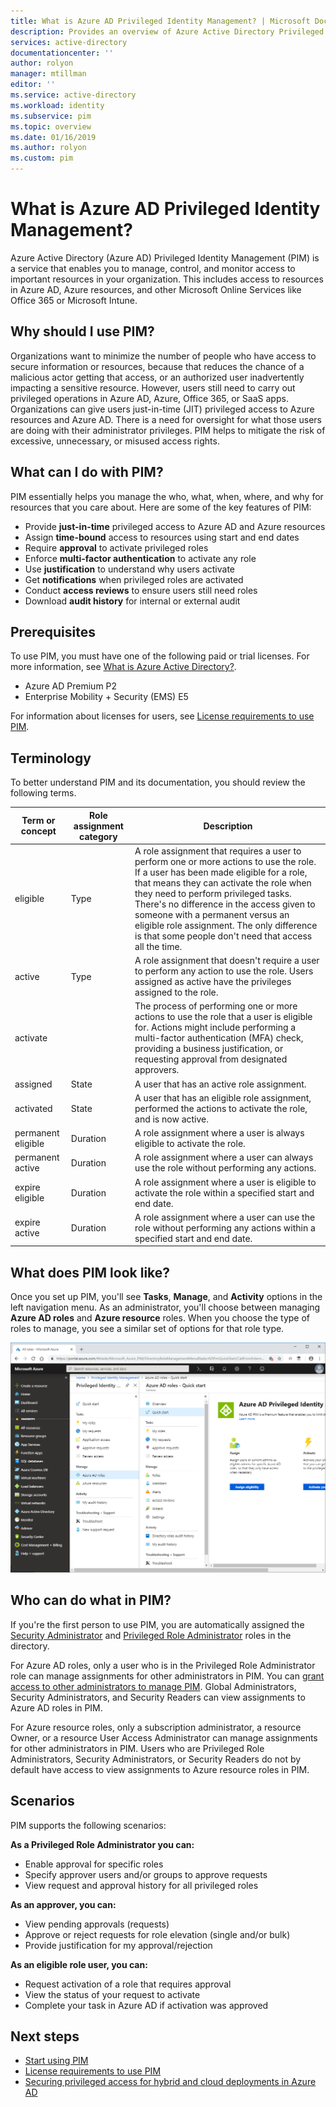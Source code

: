 ```yaml
---
title: What is Azure AD Privileged Identity Management? | Microsoft Docs
description: Provides an overview of Azure Active Directory Privileged Identity Management (PIM).
services: active-directory
documentationcenter: ''
author: rolyon
manager: mtillman
editor: ''
ms.service: active-directory
ms.workload: identity
ms.subservice: pim
ms.topic: overview
ms.date: 01/16/2019
ms.author: rolyon
ms.custom: pim 
---
```

# What is Azure AD Privileged Identity Management?

Azure Active Directory (Azure AD) Privileged Identity Management (PIM) is a service that enables you to manage, control, and monitor access to important resources in your organization. This includes access to resources in Azure AD, Azure resources, and other Microsoft Online Services like Office 365 or Microsoft Intune.

## Why should I use PIM?

Organizations want to minimize the number of people who have access to secure information or resources, because that reduces the chance of a malicious actor getting that access, or an authorized user inadvertently impacting a sensitive resource. However, users still need to carry out privileged operations in Azure AD, Azure, Office 365, or SaaS apps. Organizations can give users just-in-time (JIT) privileged access to Azure resources and Azure AD. There is a need for oversight for what those users are doing with their administrator privileges. PIM helps to mitigate the risk of excessive, unnecessary, or misused access rights.

## What can I do with PIM?

PIM essentially helps you manage the who, what, when, where, and why for resources that you care about. Here are some of the key features of PIM:

- Provide **just-in-time** privileged access to Azure AD and Azure resources
- Assign **time-bound** access to resources using start and end dates
- Require **approval** to activate privileged roles
- Enforce **multi-factor authentication** to activate any role
- Use **justification** to understand why users activate
- Get **notifications** when privileged roles are activated
- Conduct **access reviews** to ensure users still need roles
- Download **audit history** for internal or external audit

## Prerequisites

To use PIM, you must have one of the following paid or trial licenses. For more information, see [What is Azure Active Directory?](../fundamentals/active-directory-whatis.md).

- Azure AD Premium P2
- Enterprise Mobility + Security (EMS) E5

For information about licenses for users, see [License requirements to use PIM](subscription-requirements.md).

## Terminology

To better understand PIM and its documentation, you should review the following terms.

| Term or concept | Role assignment category | Description |
| --- | --- | --- |
| eligible | Type | A role assignment that requires a user to perform one or more actions to use the role. If a user has been made eligible for a role, that means they can activate the role when they need to perform privileged tasks. There's no difference in the access given to someone with a permanent versus an eligible role assignment. The only difference is that some people don't need that access all the time. |
| active | Type | A role assignment that doesn't require a user to perform any action to use the role. Users assigned as active have the privileges assigned to the role. |
| activate |  | The process of performing one or more actions to use the role that a user is eligible for. Actions might include performing a multi-factor authentication (MFA) check, providing a business justification, or requesting approval from designated approvers. |
| assigned | State | A user that has an active role assignment. |
| activated | State | A user that has an eligible role assignment, performed the actions to activate the role, and is now active. |
| permanent eligible | Duration | A role assignment where a user is always eligible to activate the role. |
| permanent active | Duration | A role assignment where a user can always use the role without performing any actions. |
| expire  eligible | Duration | A role assignment where a user is eligible to activate the role within a specified start and end date. |
| expire active | Duration | A role assignment where a user can use the role without performing any actions within a specified start and end date. |

## What does PIM look like?

Once you set up PIM, you'll see **Tasks**, **Manage**, and **Activity** options in the left navigation menu. As an administrator, you'll choose between managing **Azure AD roles** and **Azure resource** roles. When you choose the type of roles to manage, you see a similar set of options for that role type.

![Screenshot of PIM in the Azure portal](./media/pim-configure/pim-overview.png)

## Who can do what in PIM?

If you're the first person to use PIM, you are automatically assigned the [Security Administrator](../users-groups-roles/directory-assign-admin-roles.md#security-administrator) and [Privileged Role Administrator](../users-groups-roles/directory-assign-admin-roles.md#privileged-role-administrator) roles in the directory.

For Azure AD roles, only a user who is in the Privileged Role Administrator role can manage assignments for other administrators in PIM. You can [grant access to other administrators to manage PIM](pim-how-to-give-access-to-pim.md). Global Administrators, Security Administrators, and Security Readers can view assignments to Azure AD roles in PIM.

For Azure resource roles, only a subscription administrator, a resource Owner, or a resource User Access Administrator can manage assignments for other administrators in PIM. Users who are Privileged Role Administrators, Security Administrators, or Security Readers do not by default have access to view assignments to Azure resource roles in PIM.

## Scenarios

PIM supports the following scenarios:

**As a Privileged Role Administrator you can:**

- Enable approval for specific roles
- Specify approver users and/or groups to approve requests
- View request and approval history for all privileged roles

**As an approver, you can:**

- View pending approvals (requests)
- Approve or reject requests for role elevation (single and/or bulk)
- Provide justification for my approval/rejection 

**As an eligible role user, you can:**

- Request activation of a role that requires approval
- View the status of your request to activate
- Complete your task in Azure AD if activation was approved

## Next steps

- [Start using PIM](pim-getting-started.md)
- [License requirements to use PIM](subscription-requirements.md)
- [Securing privileged access for hybrid and cloud deployments in Azure AD](../users-groups-roles/directory-admin-roles-secure.md?toc=%2fazure%2factive-directory%2fprivileged-identity-management%2ftoc.json)
